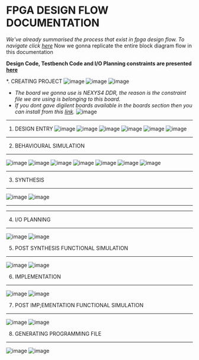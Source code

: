 # FPGA DESIGN FLOW DOCUMENTATION

*We've already summarised the process that exist in fpga design flow. To navigate click [here](fpga_design_flow_chart.md)*
Now we gonna replicate the entire block diagram flow in this documentation

**Design Code, Testbench Code and I/O Planning constraints are presented [here](source_codes.md)**

*. CREATING PROJECT
![image](https://user-images.githubusercontent.com/115934581/219873306-1e6c9431-2853-41e9-977a-2bb6e3c5abf7.png)
![image](https://user-images.githubusercontent.com/115934581/219873375-33f748f5-8a1f-406d-b624-de164bd65ece.png)
![image](https://user-images.githubusercontent.com/115934581/219873786-1109afe9-9381-4ae3-a1d7-ffcfeca3cba8.png)
- *The board we gonna use is NEXYS4 DDR, the reason is the constraint file we are using is belonging to this board.*
- *If you dont gave digilent boards available in the boards section then you can install from this [link](https://digilent.com/reference/programmable-logic/guides/install-board-files).*
![image](https://user-images.githubusercontent.com/115934581/219873987-82405059-c5e8-46be-9c04-ebb6ab495dbf.png)

---
1. DESIGN ENTRY
![image](https://user-images.githubusercontent.com/115934581/219874478-5cc1b4e0-5f06-4d34-a45b-76520b9dcc48.png)
![image](https://user-images.githubusercontent.com/115934581/219874754-4ebf44ce-443e-4d9a-a84b-7b13be4c3b00.png)
![image](https://user-images.githubusercontent.com/115934581/219874830-21adaaca-741a-4327-a177-65b574b6c638.png)
![image](https://user-images.githubusercontent.com/115934581/219874987-5e33a938-e70f-479f-9965-d748f0c4a974.png)
![image](https://user-images.githubusercontent.com/115934581/219875174-ec0e2813-00a0-42e8-8d5b-aed57c9ebae3.png)
![image](https://user-images.githubusercontent.com/115934581/219875396-c8792fa0-e9e5-4064-b7f8-47a1bd03fd0d.png)

---
2. BEHAVIOURAL SIMULATION
---
![image](https://user-images.githubusercontent.com/115934581/219876629-86bcd4e3-1827-44aa-8b4b-419cfe97bb18.png)
![image](https://user-images.githubusercontent.com/115934581/219876660-34b2515e-561d-4b39-9ae0-4415908bc26a.png)
![image](https://user-images.githubusercontent.com/115934581/219876736-dd12f760-ac4d-4736-beb7-db3022c0e98e.png)
![image](https://user-images.githubusercontent.com/115934581/219876823-7cd15d45-1b66-4df0-a3f1-c041691931bb.png)
![image](https://user-images.githubusercontent.com/115934581/219876906-feeee01a-8805-42fe-80e4-67d8f281ec5d.png)
![image](https://user-images.githubusercontent.com/115934581/219877017-5806853a-fdf7-45b8-829f-bda39c456f41.png)
![image](https://user-images.githubusercontent.com/115934581/219877132-f392bd4d-b5c3-4b52-92df-0013e4dd5ebc.png)

---
3. SYNTHESIS
---
![image](https://user-images.githubusercontent.com/115934581/219877271-2f5689b2-4ef6-4817-a8c2-6017fd341069.png)
![image](https://user-images.githubusercontent.com/115934581/219878023-0725b032-ba07-4150-91f4-54142f5de1f0.png)

---
<!-- 4. POST SYNTHESIS FUNCTIONAL SIMULATION -->
<!-- ![image](https://user-images.githubusercontent.com/115934581/219878658-f55d8a2b-6a8e-4901-a6b2-63ed79c4a926.png) -->
<!-- ![image](https://user-images.githubusercontent.com/115934581/219879365-45e73d35-47f4-4584-aebf-1545b5a9c732.png) -->

---
4. I/O PLANNING
---
![image](https://user-images.githubusercontent.com/115934581/219879928-a4f0f359-2ff7-4f8a-924f-f2c3cb10bf51.png)
![image](https://user-images.githubusercontent.com/115934581/219880032-bf6e8fde-e1e4-4872-b93b-7ef83810a57e.png)

5. POST SYNTHESIS FUNCTIONAL SIMULATION
---
![image](https://user-images.githubusercontent.com/115934581/219880817-ce13839d-17fb-45c1-b7b1-684a0ce8f3a0.png)
![image](https://user-images.githubusercontent.com/115934581/219881074-87912fe3-3307-4f9b-ac23-d22282d53b75.png)

6. IMPLEMENTATION
---
![image](https://user-images.githubusercontent.com/115934581/219885061-c2687379-3c1e-4730-bea1-37de3f1b2f1f.png)
![image](https://user-images.githubusercontent.com/115934581/219886299-a8c8c7aa-31f6-43b5-9a3b-3f0d8475e0cd.png)

7. POST IMP;EMENTATION FUNCTIONAL SIMULATION
---
![image](https://user-images.githubusercontent.com/115934581/219887126-c9d88832-b1d0-4f03-9c9d-3fa1bbce4645.png)
![image](https://user-images.githubusercontent.com/115934581/219889428-e4a228dc-f262-48c6-a2ef-fbaf48d95324.png)

8. GENERATING PROGRAMMING FILE
---
![image](https://user-images.githubusercontent.com/115934581/219890178-23b42a68-3f93-4598-9abb-5ec0bdb17ced.png)
![image](https://user-images.githubusercontent.com/115934581/219891427-82e13696-bccc-4424-bdc5-6c7f77965bcf.png)


